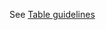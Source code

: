See <a href="https://axaguildev.github.io/design-system/molecules/table" title="table component" >Table guidelines</a>

